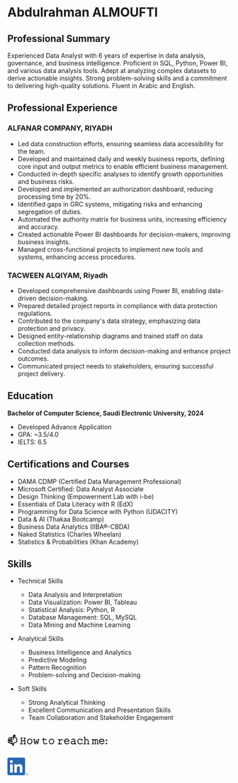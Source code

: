 # Abdulrahman ALMOUFTI

## Professional Summary

Experienced Data Analyst with 6 years of expertise in data analysis, governance, and business intelligence. Proficient in SQL, Python, Power BI, and various data analysis tools. Adept at analyzing complex datasets to derive actionable insights. Strong problem-solving skills and a commitment to delivering high-quality solutions. Fluent in Arabic and English.

## Professional Experience

### ALFANAR COMPANY, RIYADH
- Led data construction efforts, ensuring seamless data accessibility for the team.
- Developed and maintained daily and weekly business reports, defining core input and output metrics to enable efficient business management.
- Conducted in-depth specific analyses to identify growth opportunities and business risks.
- Developed and implemented an authorization dashboard, reducing processing time by 20%.
- Identified gaps in GRC systems, mitigating risks and enhancing segregation of duties.
- Automated the authority matrix for business units, increasing efficiency and accuracy.
- Created actionable Power BI dashboards for decision-makers, improving business insights.
- Managed cross-functional projects to implement new tools and systems, enhancing access procedures.

### TACWEEN ALQIYAM, Riyadh
- Developed comprehensive dashboards using Power BI, enabling data-driven decision-making.
- Prepared detailed project reports in compliance with data protection regulations.
- Contributed to the company's data strategy, emphasizing data protection and privacy.
- Designed entity-relationship diagrams and trained staff on data collection methods.
- Conducted data analysis to inform decision-making and enhance project outcomes.
- Communicated project needs to stakeholders, ensuring successful project delivery.

## Education

**Bachelor of Computer Science, Saudi Electronic University, 2024**
- Developed Advance Application
- GPA: ~3.5/4.0
- IELTS: 6.5

## Certifications and Courses

- DAMA CDMP (Certified Data Management Professional)
- Microsoft Certified: Data Analyst Associate
- Design Thinking (Empowerment Lab with i-be)
- Essentials of Data Literacy with R (EdX)
- Programming for Data Science with Python (UDACITY)
- Data & AI (Thakaa Bootcamp)
- Business Data Analytics (IIBA®-CBDA)
- Naked Statistics (Charles Wheelan)
- Statistics & Probabilities (Khan Academy)

## Skills

- Technical Skills
  - Data Analysis and Interpretation
  - Data Visualization: Power BI, Tableau
  - Statistical Analysis: Python, R
  - Database Management: SQL, MySQL
  - Data Mining and Machine Learning

- Analytical Skills
  - Business Intelligence and Analytics
  - Predictive Modeling
  - Pattern Recognition
  - Problem-solving and Decision-making

- Soft Skills
  - Strong Analytical Thinking
  - Excellent Communication and Presentation Skills
  - Team Collaboration and Stakeholder Engagement

## 📫 𝙷𝚘𝚠 𝚝𝚘 𝚛𝚎𝚊𝚌𝚑 𝚖𝚎:
[<img src="https://github.com/ABMUF/ABMUF/blob/main/Soicals/linkedin.png" height="40em" align="center" alt="Follow Raymo111 on LinkedIn" title="Follow Raymo111 on LinkedIn"/>](www.linkedin.com/in/abdulrahman-almoufti)